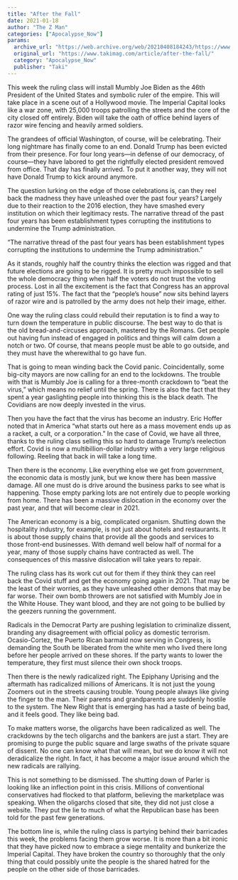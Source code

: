 ```yaml
---
title: "After the Fall"
date: 2021-01-18
author: "The Z Man"
categories: ["Apocalypse_Now"]
params:
  archive_url: "https://web.archive.org/web/20210408184243/https://www.takimag.com/article/after-the-fall/"
  original_url: "https://www.takimag.com/article/after-the-fall/"
  category: "Apocalypse_Now"
  publisher: "Taki"
---
```


This week the ruling class will install Mumbly Joe Biden as the 46th President of the United States and symbolic ruler of the empire. This will take place in a scene out of a Hollywood movie. The Imperial Capital looks like a war zone, with 25,000 troops patrolling the streets and the core of the city closed off entirely. Biden will take the oath of office behind layers of razor wire fencing and heavily armed soldiers.

The grandees of official Washington, of course, will be celebrating. Their long nightmare has finally come to an end. Donald Trump has been evicted from their presence. For four long years—in defense of our democracy, of course—they have labored to get the rightfully elected president removed from office. That day has finally arrived. To put it another way, they will not have Donald Trump to kick around anymore.

The question lurking on the edge of those celebrations is, can they reel back the madness they have unleashed over the past four years? Largely due to their reaction to the 2016 election, they have smashed every institution on which their legitimacy rests. The narrative thread of the past four years has been establishment types corrupting the institutions to undermine the Trump administration.

“The narrative thread of the past four years has been establishment types corrupting the institutions to undermine the Trump administration.”

As it stands, roughly half the country thinks the election was rigged and that future elections are going to be rigged. It is pretty much impossible to sell the whole democracy thing when half the voters do not trust the voting process. Lost in all the excitement is the fact that Congress has an approval rating of just 15%. The fact that the “people’s house” now sits behind layers of razor wire and is patrolled by the army does not help their image, either.

One way the ruling class could rebuild their reputation is to find a way to turn down the temperature in public discourse. The best way to do that is the old bread-and-circuses approach, mastered by the Romans. Get people out having fun instead of engaged in politics and things will calm down a notch or two. Of course, that means people must be able to go outside, and they must have the wherewithal to go have fun.

That is going to mean winding back the Covid panic. Coincidentally, some big-city mayors are now calling for an end to the lockdowns. The trouble with that is Mumbly Joe is calling for a three-month crackdown to “beat the virus,” which means no relief until the spring. There is also the fact that they spent a year gaslighting people into thinking this is the black death. The Covidians are now deeply invested in the virus.

Then you have the fact that the virus has become an industry. Eric Hoffer noted that in America “what starts out here as a mass movement ends up as a racket, a cult, or a corporation.” In the case of Covid, we have all three, thanks to the ruling class selling this so hard to damage Trump’s reelection effort. Covid is now a multibillion-dollar industry with a very large religious following. Reeling that back in will take a long time.

Then there is the economy. Like everything else we get from government, the economic data is mostly junk, but we know there has been massive damage. All one must do is drive around the business parks to see what is happening. Those empty parking lots are not entirely due to people working from home. There has been a massive dislocation in the economy over the past year, and that will become clear in 2021.

The American economy is a big, complicated organism. Shutting down the hospitality industry, for example, is not just about hotels and restaurants. It is about those supply chains that provide all the goods and services to those front-end businesses. With demand well below half of normal for a year, many of those supply chains have contracted as well. The consequences of this massive dislocation will take years to repair.

The ruling class has its work cut out for them if they think they can reel back the Covid stuff and get the economy going again in 2021. That may be the least of their worries, as they have unleashed other demons that may be far worse. Their own bomb throwers are not satisfied with Mumbly Joe in the White House. They want blood, and they are not going to be bullied by the geezers running the government.

Radicals in the Democrat Party are pushing legislation to criminalize dissent, branding any disagreement with official policy as domestic terrorism. Ocasio-Cortez, the Puerto Rican barmaid now serving in Congress, is demanding the South be liberated from the white men who lived there long before her people arrived on these shores. If the party wants to lower the temperature, they first must silence their own shock troops.

Then there is the newly radicalized right. The Epiphany Uprising and the aftermath has radicalized millions of Americans. It is not just the young Zoomers out in the streets causing trouble. Young people always like giving the finger to the man. Their parents and grandparents are suddenly hostile to the system. The New Right that is emerging has had a taste of being bad, and it feels good. They like being bad.

To make matters worse, the oligarchs have been radicalized as well. The crackdowns by the tech oligarchs and the bankers are just a start. They are promising to purge the public square and large swaths of the private square of dissent. No one can know what that will mean, but we do know it will not deradicalize the right. In fact, it has become a major issue around which the new radicals are rallying.

This is not something to be dismissed. The shutting down of Parler is looking like an inflection point in this crisis. Millions of conventional conservatives had flocked to that platform, believing the marketplace was speaking. When the oligarchs closed that site, they did not just close a website. They put the lie to much of what the Republican base has been told for the past few generations.

The bottom line is, while the ruling class is partying behind their barricades this week, the problems facing them grow worse. It is more than a bit ironic that they have picked now to embrace a siege mentality and bunkerize the Imperial Capital. They have broken the country so thoroughly that the only thing that could possibly unite the people is the shared hatred for the people on the other side of those barricades.

